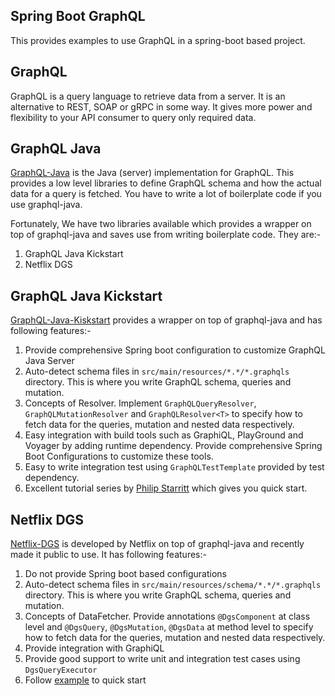 ## Spring Boot GraphQL
This provides examples to use GraphQL in a spring-boot based project.

## GraphQL
GraphQL is a query language to retrieve data from a server. It is an alternative to REST, SOAP or gRPC in some way. It gives more power and flexibility to your API consumer to query only required data.
## GraphQL Java
[GraphQL-Java](https://www.graphql-java.com/) is the Java (server) implementation for GraphQL. This provides a low level libraries to define GraphQL schema and how the actual data for a query is fetched. You have to write a lot of boilerplate code if you use graphql-java. 

Fortunately, We have two libraries available which provides a wrapper on top of graphql-java and saves use from writing boilerplate code. They are:-
1. GraphQL Java Kickstart
2. Netflix DGS

## GraphQL Java Kickstart
[GraphQL-Java-Kiskstart](https://github.com/graphql-java-kickstart) provides a wrapper on top of graphql-java and has following features:-
1. Provide comprehensive Spring boot configuration to customize GraphQL Java Server
2. Auto-detect schema files in `src/main/resources/*.*/*.graphqls` directory. This is where you write GraphQL schema, queries and mutation.
3. Concepts of Resolver. Implement `GraphQLQueryResolver`, `GraphQLMutationResolver` and `GraphQLResolver<T>` to specify how to fetch data for the queries, mutation and nested data respectively.   
4. Easy integration with build tools such as GraphiQL, PlayGround and Voyager by adding runtime dependency. Provide comprehensive Spring Boot Configurations to customize these tools.
5. Easy to write integration test using `GraphQLTestTemplate` provided by test dependency.
6. Excellent tutorial series by [Philip Starritt](https://github.com/philip-jvm) which gives you quick start. 

## Netflix DGS
[Netflix-DGS](https://netflix.github.io/dgs/) is developed by Netflix on top of graphql-java and recently made it public to use. It has following features:-
1. Do not provide Spring boot based configurations
2. Auto-detect schema files in `src/main/resources/schema/*.*/*.graphqls` directory. This is where you write GraphQL schema, queries and mutation.
3. Concepts of DataFetcher. Provide annotations `@DgsComponent` at class level and `@DgsQuery`, `@DgsMutation`, `@DgsData` at method level to specify how to fetch data for the queries, mutation and nested data respectively.
4. Provide integration with GraphiQL
5. Provide good support to write unit and integration test cases using `DgsQueryExecutor`
6. Follow [example](https://github.com/Netflix/dgs-examples-java) to quick start

